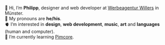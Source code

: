👋 Hi, I’m **Philipp**, designer and web developer at [Werbeagentur Willers](https://www.werbeagentur-willers.de) in Münster.  
🦊 My pronouns are **he/his**.  
🫀 I’m interested in **design**, **web development**, **music**, **art** and **languages** (human and computer).  
🧠 I’m currently learning [Pimcore](https://pimcore.com/).  

<!---
willers-pm/willers-pm is a ✨ special ✨ repository because its `README.md` (this file) appears on your GitHub profile.
You can click the Preview link to take a look at your changes.
--->
